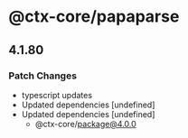 # @ctx-core/papaparse

## 4.1.80
### Patch Changes

- typescript updates
- Updated dependencies [undefined]
- Updated dependencies [undefined]
  - @ctx-core/package@4.0.0
